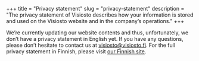 +++
title = "Privacy statement"
slug = "privacy-statement"
description = "The privacy statement of Visiosto describes how your information is stored and used on the Visiosto website and in the company’s operations."
+++

We’re currently updating our website contents and thus, unfortunately, we don’t
have a privacy statement in English yet. If you have any questions, please don’t
hesitate to contact us at <visiosto@visiosto.fi>. For the full privacy statement
in Finnish, please visit [our Finnish site](/tietosuojaseloste/).
